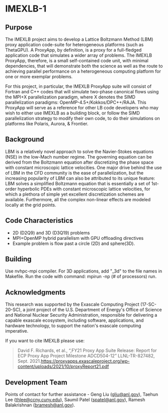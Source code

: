 # IMEXLB-1

## Purpose
The IMEXLB project aims to develop a Lattice Boltzmann Method (LBM) proxy application code-suite for heterogeneous platforms (such as ThetaGPU). A ProxyApp, by definition, is a proxy for a full-fledged application code that simulates a wider array of problems. The IMEXLB ProxyApp, therefore, is a small self-contained code unit, with minimal dependencies, that will demonstrate both the science as well as the route to achieving parallel performance on a heterogeneous computing platform for one or more exemplar problems.

For this project, in particular, the IMEXLB ProxyApp suite will consist of Fortran and C++ codes that will simulate two-phase canonical flows using the MPI+X parallelization paradigm, where X denotes the SIMD parallelization paradigms: OpenMP-4.5+/Kokkos/DPC++/RAJA. This ProxyApp will serve as a reference for other LB code developers who may wish to either use IMEXLB as a building block, or follow the SIMD parallelization strategy to modify their own code, to do their simulations on platforms like Polaris, Aurora, & Frontier.

## Background
LBM is a relatively novel approach to solve the Navier-Stokes equations (NSE) in the low-Mach number regime. The governing equation can be derived from the Boltzmann equation after discretizing the phase space with constant microscopic lattice velocities. One major drive behind the use of LBM in the CFD community is the ease of parallelization, but the increasing popularity of LBM can also be attributed to its unique feature: LBM solves a simplified Boltzmann equation that is essentially a set of 1st-order hyperbolic PDEs with constant microscopic lattice velocities, for which a plethora of simple yet excellent discretization schemes are available. Furthermore, all the complex non-linear effects are modeled locally at the grid points.


## Code Characteristics

* 2D (D2Q9) and 3D (D3Q19) problems 
* MPI+OpenMP hybrid parallelism with GPU offloading directives 
* Example problem is flow past a circle (2D) and sphere(3D). 

## Building
Use nvhpc-mpi compiler.
For 3D applications, add "_3d" to the file names in Makefile. Run the code with command: mpirun -np (# of processors) run.


## Acknowledgments
This research was supported by the Exascale Computing Project (17-SC-20-SC), a joint project of the U.S. Department of Energy's Office of Science and National Nuclear Security Administration, responsible for delivering a capable exascale ecosystem, including software, applications, and hardware technology, to support the nation's exascale computing imperative.

If you want to cite IMEXLB please use: 
>David F. Richards, et al., “,FY21 Proxy App Suite Release: Report for ECP Proxy App Project Milestone ADCD504-12” LLNL-TR-827482, Sept. 2021.https://proxyapps.exascaleproject.org/wp-content/uploads/2021/10/proxyReport21.pdf

## Development Team
Points of contact for further assistance - Geng Liu (gliu@anl.gov), Taehun Lee (thlee@ccny.cuny.edu), Saumil Patel (spatel@anl.gov), Ramesh Balakrishnan (bramesh@anl.gov).

